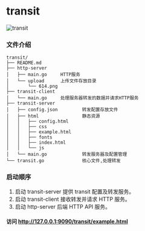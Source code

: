 # transit

![transit](https://raw.githubusercontent.com/wenjiax/transit/master/transit.jpg)

### 文件介绍

```
transit/
├── README.md
├── http-server
│   ├── main.go     HTTP服务
│   └── upload      上传文件存放目录
│       └── 614.png
├── transit-client
│   └── main.go     处理服务器转发的数据并请求HTTP服务
├── transit-server
│   ├── config.json         转发配置存放文件
│   ├── html                静态资源
│   │   ├── config.html
│   │   ├── css
│   │   ├── example.html
│   │   ├── fonts
│   │   ├── index.html
│   │   └── js
│   └── main.go             转发服务器及配置管理
└── transit.go              核心文件,处理转发
```

### 启动顺序

1. 启动 transit-server 提供 transit 配置及转发服务。
2. 启动 transit-client 接收转发并请求 HTTP 服务。
3. 启动 http-server 后端 HTTP API 服务。

#### 访问 http://127.0.0.1:9090/transit/example.html
